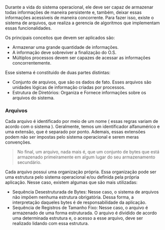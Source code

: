 Durante a vida do sistema operacional, ele deve ser capaz de armazenar todas informações de maneira persistente e, também, deixar essas informações acessiveis de maneira concorrente. Para fazer isso, existe o sistema de arquivos, que realiza a gerencia de algoritmos que implementam essas funcionalidades.

Os principais conceitos que devem ser aplicados são: 
- Armazenar uma grande quantidade de informações.
- A informação deve sobreviver a finalização do O.S.
- Múltiplos processos devem ser capazes de acessar as informações concorrentemente.

Esse sistema é constituido de duas partes distintas:
- Conjunto de arquivos, que são os dados de fato. Esses arquivos são unidades lógicas de informação criadas por processos.
- Estrutura de Diretórios: Organiza e Fornece informações sobre os arquivos do sistema.
### Arquivos
Cada arquivo é identificado por meio de um nome ( essas regras variam de acordo com o sistema ). Geralmente, temos um identificador alfanumérico e uma extensão, que é separado por ponto. Ademais, essas extensões podem não ser impostas pelo sistema operacional e serem meras convenções.

> No final, um arquivo, nada mais é, que um conjunto de bytes que está armazenado primeiramente em algum lugar do seu armazenamento secundário.

Cada arquivo possui uma organização própria. Essa organização pode ser uma estrutura pelo sistema operacional e/ou definida pela própria aplicação. Nesse caso, existem algumas que são mais utilizadas:
- Sequência Desestruturada de Bytes: Nesse caso, o sistema de arquivos não impõem nenhuma estrutura obrigatória. Dessa forma, a interpretação daqueles bytes é de responsabilidade da aplicação.
- Sequência de Registros de Tamanho Fixo: Nesse caso, o arquivo é armazenado de uma forma estruturada. O arquivo é dividido de acordo uma determinada estrutura e, o acesso a esse arquivo, deve ser realizado lidando com essa estrutura.